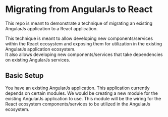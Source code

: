 # Migrating from AngularJs to React
This repo is meant to demonstrate a technique of migrating an existing AngularJs application to a React application.

This technique is meant to allow developing new components/services within the React ecosystem and exposing them for utilization in the existing AngularJs application ecosystem.  
It also allows developing new components/services that take dependencies on existing AngularJs services.

## Basic Setup
You have an existing AngularJs application. This application currently depends on certain modules. We would be creating a new module for the existing AngularJs application to use. This module will be the wiring for the React ecosystem components/services to be utilized in the AngularJs ecosystem.